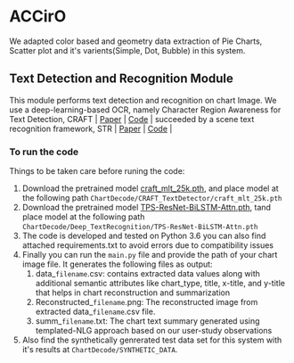 # ACCirO

We adapted color based and geometry data extraction of Pie Charts, Scatter plot and it's varients(Simple, Dot, Bubble) in this system.  

## Text Detection and Recognition Module

This module performs text detection and recognition on chart Image. We use a deep-learning-based OCR, namely Character Region Awareness for Text Detection, CRAFT | [Paper](https://arxiv.org/abs/1904.01941) | [Code](https://github.com/clovaai/CRAFT-pytorch) | succeeded by a scene text recognition framework, STR | [Paper](https://arxiv.org/abs/1904.01906) | [Code](https://github.com/clovaai/deep-text-recognition-benchmark) |
 
### To run the code

Things to be taken care before runing the code:
1. Download the pretrained model [craft_mlt_25k.pth](https://drive.google.com/file/d/1Jk4eGD7crsqCCg9C9VjCLkMN3ze8kutZ/view), and place model at the following path ```ChartDecode/CRAFT_TextDetector/craft_mlt_25k.pth```
2. Download the pretrained model [TPS-ResNet-BiLSTM-Attn.pth](https://drive.google.com/drive/folders/15WPsuPJDCzhp2SvYZLRj8mAlT3zmoAMW), tand place model at the following path ```ChartDecode/Deep_TextRecognition/TPS-ResNet-BiLSTM-Attn.pth```
3. The code is developed and tested on Python 3.6 you can also find attached requirements.txt to avoid errors due to compatibility issues
4. Finally you can run the  ```main.py``` file and provide the path of your chart image file.
    It generates the following files as output:
    1. data_```filename```.csv: contains extracted data values along with additional semantic attributes like chart_type, title, x-title, and y-title that helps in chart reconstruction and summarization
    2. Reconstructed_```filename```.png: The reconstructed image from extracted  data_```filename```.csv file.
    3. summ_```filename```.txt: The chart text summary generated using templated-NLG approach based on our user-study observations
5. Also find the synthetically genrerated test data set for this system with it's results at ```ChartDecode/SYNTHETIC_DATA```.


